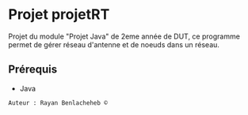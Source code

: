 # Projet projetRT
Projet du module "Projet Java" de 2eme année de DUT, ce programme permet de gérer réseau d'antenne et de noeuds dans un réseau.

## Prérequis
- Java

```
Auteur : Rayan Benlacheheb ©
```

